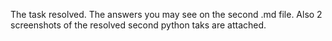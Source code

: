 The task resolved. The answers you may see on the second .md file.
Also 2 screenshots of the resolved second python taks are attached.
